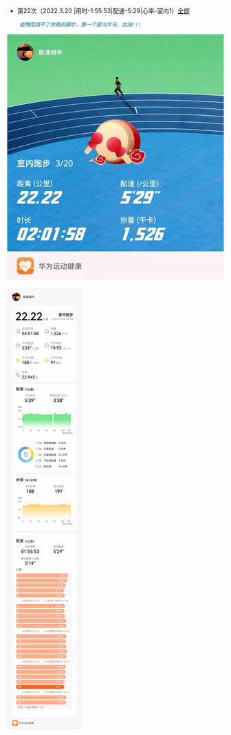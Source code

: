 - 第22次（2022.3.20 |用时-1:55:53|配速-5:29|心率-室内1）[全部](./bm.md)
```markdown
    疫情阻挡不了奔跑的脚步，第一个室内半马，加油!!!
``` 

![详情](./半马-20220320b.jpg)

![详情](./半马-20220320.jpg)
